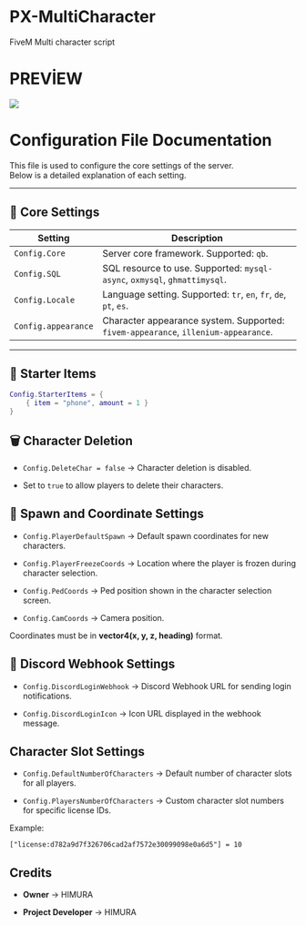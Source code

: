# PX-MultiCharacter
FiveM Multi character script


# PREVİEW
<img src="https://cdn.discordapp.com/attachments/1392478452636192838/1405663284321063022/image.png?ex=689fa572&is=689e53f2&hm=6a67ce24ff03eb8a933798d9d5251cb5e13e485fc68439a55699246eb74ac810&">


# Configuration File Documentation

This file is used to configure the core settings of the server.  
Below is a detailed explanation of each setting.

---

## 📌 Core Settings

| Setting               | Description |
|-----------------------|-------------|
| `Config.Core`         | Server core framework. Supported: `qb`. |
| `Config.SQL`          | SQL resource to use. Supported: `mysql-async`, `oxmysql`, `ghmattimysql`. |
| `Config.Locale`       | Language setting. Supported: `tr`, `en`, `fr`, `de`, `pt`, `es`. |
| `Config.appearance`   | Character appearance system. Supported: `fivem-appearance`, `illenium-appearance`. |

---

## 🎁 Starter Items

```lua
Config.StarterItems = {
    { item = "phone", amount = 1 }
}
```

## 🗑 Character Deletion

-   `Config.DeleteChar = false` → Character deletion is disabled.
    
-   Set to `true` to allow players to delete their characters.

## 📍 Spawn and Coordinate Settings

-   `Config.PlayerDefaultSpawn` → Default spawn coordinates for new characters.
    
-   `Config.PlayerFreezeCoords` → Location where the player is frozen during character selection.
    
-   `Config.PedCoords` → Ped position shown in the character selection screen.
    
-   `Config.CamCoords` → Camera position.
    

Coordinates must be in **vector4(x, y, z, heading)** format.

## 📢 Discord Webhook Settings

-   `Config.DiscordLoginWebhook` → Discord Webhook URL for sending login notifications.
    
-   `Config.DiscordLoginIcon` → Icon URL displayed in the webhook message.

## Character Slot Settings

-   `Config.DefaultNumberOfCharacters` → Default number of character slots for all players.
    
-   `Config.PlayersNumberOfCharacters` → Custom character slot numbers for specific license IDs.
    

Example:

`["license:d782a9d7f326706cad2af7572e30099098e0a6d5"] = 10`

## Credits

-   **Owner** → HIMURA
    
-   **Project Developer** → HIMURA

